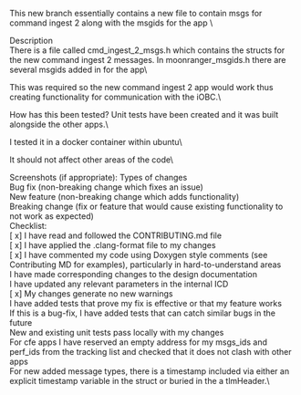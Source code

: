 This new branch essentially contains a new file to contain msgs for command ingest 2 along with the msgids for the app \

Description\
There is a file called cmd_ingest_2_msgs.h which contains the structs for the new command ingest 2 messages. In moonranger_msgids.h there are several msgids added in for the app\

This was required so the new command ingest 2 app would work thus creating functionality for communication with the iOBC.\

How has this been tested?
Unit tests have been created and it was built alongside the other apps.\

I tested it in a docker container within ubuntu\

It should not affect other areas of the code\

Screenshots (if appropriate):
Types of changes\
 Bug fix (non-breaking change which fixes an issue)\
 New feature (non-breaking change which adds functionality)\
 Breaking change (fix or feature that would cause existing functionality to not work as expected)\
Checklist:\
[ x] I have read and followed the CONTRIBUTING.md file\
[ x] I have applied the .clang-format file to my changes\
[ x] I have commented my code using Doxygen style comments (see Contributing MD for examples), particularly in hard-to-understand areas\
 I have made corresponding changes to the design documentation\
 I have updated any relevant parameters in the internal ICD\
[ x] My changes generate no new warnings\
 I have added tests that prove my fix is effective or that my feature works\
 If this is a bug-fix, I have added tests that can catch similar bugs in the future\
 New and existing unit tests pass locally with my changes\
 For cfe apps I have reserved an empty address for my msgs_ids and perf_ids from the tracking list and checked that it does not clash with other apps\
 For new added message types, there is a timestamp included via either an explicit timestamp variable in the struct or buried in the a tlmHeader.\
